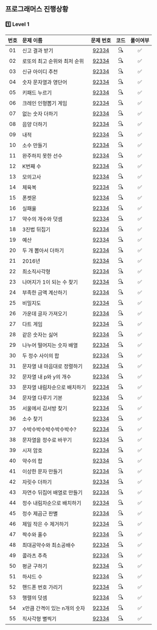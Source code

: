 ## 프로그래머스 진행상황
### 1️⃣ Level 1
| **번호** | **문제 이름**            | **문제 번호** | **코드**  | **풀이여부**  |
|:--:|:------------------|:-------:|:-----:|:-----:|
| 01 | 신고 결과 받기         | [92334](https://programmers.co.kr/learn/courses/30/lessons/92334) | [🔍](./Level_1/92334.py)   | ✅   |
| 02 | 로또의 최고 순위와 최저 순위 | [92334](https://programmers.co.kr/learn/courses/30/lessons/92334) | [🔍](./Level_1/92334.py)   | ✅   |
| 03 | 신규 아이디 추천        | [92334](https://programmers.co.kr/learn/courses/30/lessons/92334) | [🔍](./Level_1/92334.py)   | ✅   |
| 04 | 숫자 문자열과 영단어      | [92334](https://programmers.co.kr/learn/courses/30/lessons/92334) |  [🔍](./Level_1/92334.py)  | ✅   |
| 05 | 키패드 누르기      |[92334](https://programmers.co.kr/learn/courses/30/lessons/92334)  | [🔍](./Level_1/92334.py)   | ✅   |
| 06 | 크레인 인형뽑기 게임      | [92334](https://programmers.co.kr/learn/courses/30/lessons/92334) |   [🔍](./Level_1/92334.py) | ✅   |
| 07 | 없는 숫자 더하기      | [92334](https://programmers.co.kr/learn/courses/30/lessons/92334) | [🔍](./Level_1/92334.py)  | ✅   |
| 08 | 음양 더하기      | [92334](https://programmers.co.kr/learn/courses/30/lessons/92334) | [🔍](./Level_1/92334.py)   | ✅   |
| 09 | 내적      | [92334](https://programmers.co.kr/learn/courses/30/lessons/92334) |  [🔍](./Level_1/92334.py)  | ✅   |
| 10 | 소수 만들기      | [92334](https://programmers.co.kr/learn/courses/30/lessons/92334) |[🔍](./Level_1/92334.py)    | ✅   |
| 11 | 완주하지 못한 선수      | [92334](https://programmers.co.kr/learn/courses/30/lessons/92334) |  [🔍](./Level_1/92334.py)  | ✅   |
| 12 | K번째 수      |[92334](https://programmers.co.kr/learn/courses/30/lessons/92334)  |  [🔍](./Level_1/92334.py)  | ✅   |
| 13 | 모의고사      | [92334](https://programmers.co.kr/learn/courses/30/lessons/92334) |  [🔍](./Level_1/92334.py)  | ✅   |
| 14 | 체육복      |  [92334](https://programmers.co.kr/learn/courses/30/lessons/92334)| [🔍](./Level_1/92334.py)   | ✅   |
| 15 | 폰켓몬      | [92334](https://programmers.co.kr/learn/courses/30/lessons/92334) | [🔍](./Level_1/92334.py)   | ✅   |
| 16 | 실패율      | [92334](https://programmers.co.kr/learn/courses/30/lessons/92334) |  [🔍](./Level_1/92334.py)  | ✅   |
| 17 | 약수의 개수와 덧셈      | [92334](https://programmers.co.kr/learn/courses/30/lessons/92334) | [🔍](./Level_1/92334.py)   | ✅   |
| 18 | 3진법 뒤집기      | [92334](https://programmers.co.kr/learn/courses/30/lessons/92334) | [🔍](./Level_1/92334.py)   | ✅   |
| 19 | 예산      | [92334](https://programmers.co.kr/learn/courses/30/lessons/92334) | [🔍](./Level_1/92334.py)   | ✅   |
| 20 | 두 개 뽑아서 더하기      | [92334](https://programmers.co.kr/learn/courses/30/lessons/92334) | [🔍](./Level_1/92334.py)   | ✅   |
| 21 | 2016년      | [92334](https://programmers.co.kr/learn/courses/30/lessons/92334) | [🔍](./Level_1/92334.py)   | ✅   |
| 22 | 최소직사각형      | [92334](https://programmers.co.kr/learn/courses/30/lessons/92334) | [🔍](./Level_1/92334.py)   | ✅   |
| 23 | 나머지가 1이 되는 수 찾기      | [92334](https://programmers.co.kr/learn/courses/30/lessons/92334) | [🔍](./Level_1/92334.py)   | ✅   |
| 24 | 부족한 금액 계산하기      | [92334](https://programmers.co.kr/learn/courses/30/lessons/92334) | [🔍](./Level_1/92334.py)   | ✅   |
| 25 | 비밀지도      | [92334](https://programmers.co.kr/learn/courses/30/lessons/92334) | [🔍](./Level_1/92334.py)   | ✅   |
| 26 | 가운데 글자 가져오기      | [92334](https://programmers.co.kr/learn/courses/30/lessons/92334) | [🔍](./Level_1/92334.py)   | ✅   |
| 27 | 다트 게임      | [92334](https://programmers.co.kr/learn/courses/30/lessons/92334) | [🔍](./Level_1/92334.py)   | ✅   |
| 28 | 같은 숫자는 싫어      | [92334](https://programmers.co.kr/learn/courses/30/lessons/92334) | [🔍](./Level_1/92334.py)   | ✅   |
| 29 | 나누어 떨어지는 숫자 배열      | [92334](https://programmers.co.kr/learn/courses/30/lessons/92334) | [🔍](./Level_1/92334.py)   | ✅   |
| 30 | 두 정수 사이의 합      | [92334](https://programmers.co.kr/learn/courses/30/lessons/92334) | [🔍](./Level_1/92334.py)   | ✅   |
| 31 | 문자열 내 마음대로 정렬하기      | [92334](https://programmers.co.kr/learn/courses/30/lessons/92334) | [🔍](./Level_1/92334.py)   | ✅   |
| 32 | 문자열 내 p와 y의 개수      | [92334](https://programmers.co.kr/learn/courses/30/lessons/92334) | [🔍](./Level_1/92334.py)   | ✅   |
| 33 | 문자열 내림차순으로 배치하기      | [92334](https://programmers.co.kr/learn/courses/30/lessons/92334) | [🔍](./Level_1/92334.py)   | ✅   |
| 34 | 문자열 다루기 기본      | [92334](https://programmers.co.kr/learn/courses/30/lessons/92334) | [🔍](./Level_1/92334.py)   | ✅   |
| 35 | 서울에서 김서방 찾기      | [92334](https://programmers.co.kr/learn/courses/30/lessons/92334) | [🔍](./Level_1/92334.py)   | ✅   |
| 36 | 소수 찾기      | [92334](https://programmers.co.kr/learn/courses/30/lessons/92334) | [🔍](./Level_1/92334.py)   | ✅   |
| 37 | 수박수박수박수박수박수?      | [92334](https://programmers.co.kr/learn/courses/30/lessons/92334) | [🔍](./Level_1/92334.py)   | ✅   |
| 38 | 문자열을 정수로 바꾸기      | [92334](https://programmers.co.kr/learn/courses/30/lessons/92334) | [🔍](./Level_1/92334.py)   | ✅   |
| 39 | 시저 암호      | [92334](https://programmers.co.kr/learn/courses/30/lessons/92334) | [🔍](./Level_1/92334.py)   | ✅   |
| 40 | 약수의 합      | [92334](https://programmers.co.kr/learn/courses/30/lessons/92334) | [🔍](./Level_1/92334.py)   | ✅   |
| 41 | 이상한 문자 만들기      | [92334](https://programmers.co.kr/learn/courses/30/lessons/92334) | [🔍](./Level_1/92334.py)   | ✅   |
| 42 | 자릿수 더하기      | [92334](https://programmers.co.kr/learn/courses/30/lessons/92334) | [🔍](./Level_1/92334.py)   | ✅   |
| 43 | 자연수 뒤집어 배열로 만들기      | [92334](https://programmers.co.kr/learn/courses/30/lessons/92334) | [🔍](./Level_1/92334.py)   | ✅   |
| 44 | 정수 내림차순으로 배치하기      | [92334](https://programmers.co.kr/learn/courses/30/lessons/92334) | [🔍](./Level_1/92334.py)   | ✅   |
| 45 | 정수 제곱근 판별      | [92334](https://programmers.co.kr/learn/courses/30/lessons/92334) | [🔍](./Level_1/92334.py)   | ✅   |
| 46 | 제일 작은 수 제거하기      | [92334](https://programmers.co.kr/learn/courses/30/lessons/92334) | [🔍](./Level_1/92334.py)   | ✅   |
| 47 | 짝수와 홀수      | [92334](https://programmers.co.kr/learn/courses/30/lessons/92334) | [🔍](./Level_1/92334.py)   | ✅   |
| 48 | 최대공약수와 최소공배수      | [92334](https://programmers.co.kr/learn/courses/30/lessons/92334) | [🔍](./Level_1/92334.py)   | ✅   |
| 49 | 콜라츠 추측      | [92334](https://programmers.co.kr/learn/courses/30/lessons/92334) | [🔍](./Level_1/92334.py)   | ✅   |
| 50 | 평균 구하기      | [92334](https://programmers.co.kr/learn/courses/30/lessons/92334) | [🔍](./Level_1/92334.py)   | ✅   |
| 51 | 하샤드 수      | [92334](https://programmers.co.kr/learn/courses/30/lessons/92334) | [🔍](./Level_1/92334.py)   | ✅   |
| 52 | 핸드폰 번호 가리기      | [92334](https://programmers.co.kr/learn/courses/30/lessons/92334) | [🔍](./Level_1/92334.py)   | ✅   |
| 53 | 행렬의 덧셈      | [92334](https://programmers.co.kr/learn/courses/30/lessons/92334) | [🔍](./Level_1/92334.py)   | ✅   |
| 54 | x만큼 간격이 있는 n개의 숫자      | [92334](https://programmers.co.kr/learn/courses/30/lessons/92334) | [🔍](./Level_1/92334.py)   | ✅   |
| 55 | 직사각형 별찍기      | [92334](https://programmers.co.kr/learn/courses/30/lessons/92334) | [🔍](./Level_1/92334.py)   | ✅   |
